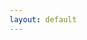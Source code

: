 ```yaml
---
layout: default
---
```

<script type="text/javascript">var host = (("https:" == document.location.protocol) ? "https://secure." : "http://");document.write(unescape("%3Cscript src='" + host + "wufoo.com/scripts/embed/form.js' type='text/javascript'%3E%3C/script%3E"));</script>

<script type="text/javascript">
var z7x3k1 = new WufooForm();
z7x3k1.initialize({
'userName':'rossta',
'formHash':'z7x3k1',
'autoResize':true,
'height':'497',
'header':'show'});
z7x3k1.display();
</script>